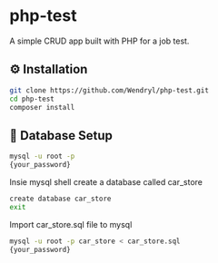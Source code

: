 # php-test
A simple CRUD app built with PHP for a job test.

## :gear: Installation
```bash
git clone https://github.com/Wendryl/php-test.git
cd php-test
composer install
```
## :minidisc: Database Setup
```bash
mysql -u root -p
{your_password}
```
Insie mysql shell create a database called car_store
```bash
create database car_store
exit
```
Import car_store.sql file to mysql
```bash
mysql -u root -p car_store < car_store.sql
{your_password}
```
